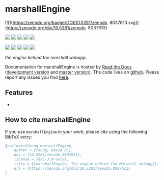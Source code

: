 # marshallEngine


[![](https://zenodo.org/badge/DOI/10.5281/zenodo. 8037613.svg)](https://zenodo.org/doi/10.5281/zenodo. 8037613) 


<!-- INFO BADGES -->  

[![](https://img.shields.io/pypi/pyversions/marshallEngine)](https://pypi.org/project/marshallEngine/)
[![](https://img.shields.io/pypi/v/marshallEngine)](https://pypi.org/project/marshallEngine/)
[![](https://img.shields.io/conda/vn/conda-forge/marshallEngine)](https://anaconda.org/conda-forge/marshallEngine)
[![](https://pepy.tech/badge/marshallEngine)](https://pepy.tech/project/marshallEngine)
[![](https://img.shields.io/github/license/thespacedoctor/marshallEngine)](https://github.com/thespacedoctor/marshallEngine)

<!-- STATUS BADGES -->  

[![](https://soxs-eso-data.org/ci/buildStatus/icon?job=marshallEngine%2Fmaster&subject=build%20master)](https://soxs-eso-data.org/ci/blue/organizations/jenkins/marshallEngine/activity?branch=master)
[![](https://soxs-eso-data.org/ci/buildStatus/icon?job=marshallEngine%2Fdevelop&subject=build%20dev)](https://soxs-eso-data.org/ci/blue/organizations/jenkins/marshallEngine/activity?branch=develop)
[![](https://cdn.jsdelivr.net/gh/thespacedoctor/marshallEngine@master/coverage.svg)](https://raw.githack.com/thespacedoctor/marshallEngine/master/htmlcov/index.html)
[![](https://readthedocs.org/projects/marshallEngine/badge/?version=master)](https://marshallEngine.readthedocs.io/en/master/)
[![](https://img.shields.io/github/issues/thespacedoctor/marshallEngine/type:%20bug?label=bug%20issues)](https://github.com/thespacedoctor/marshallEngine/issues?q=is%3Aissue+is%3Aopen+label%3A%22type%3A+bug%22+)

*the engine behind the marshall webapp*.

Documentation for marshallEngine is hosted by [Read the Docs](https://marshallEngine.readthedocs.io/en/master/) ([development version](https://marshallEngine.readthedocs.io/en/develop/) and [master version](https://marshallEngine.readthedocs.io/en/master/)). The code lives on [github](https://github.com/thespacedoctor/marshallEngine). Please report any issues you find [here](https://github.com/thespacedoctor/marshallEngine/issues).


## Features

* 


## How to cite marshallEngine

If you use `marshallEngine` in your work, please cite using the following BibTeX entry: 

```bibtex
@software{Young_marshallEngine,
    author = {Young, David R.},
    doi = {10.5281/zenodo.8037613},
    license = {GPL-3.0-only},
    title = {{marshallEngine. The engine behind the Marshall webapp}},
    url = {https://zenodo.org/doi/10.5281/zenodo.8037613}
}
```
 

